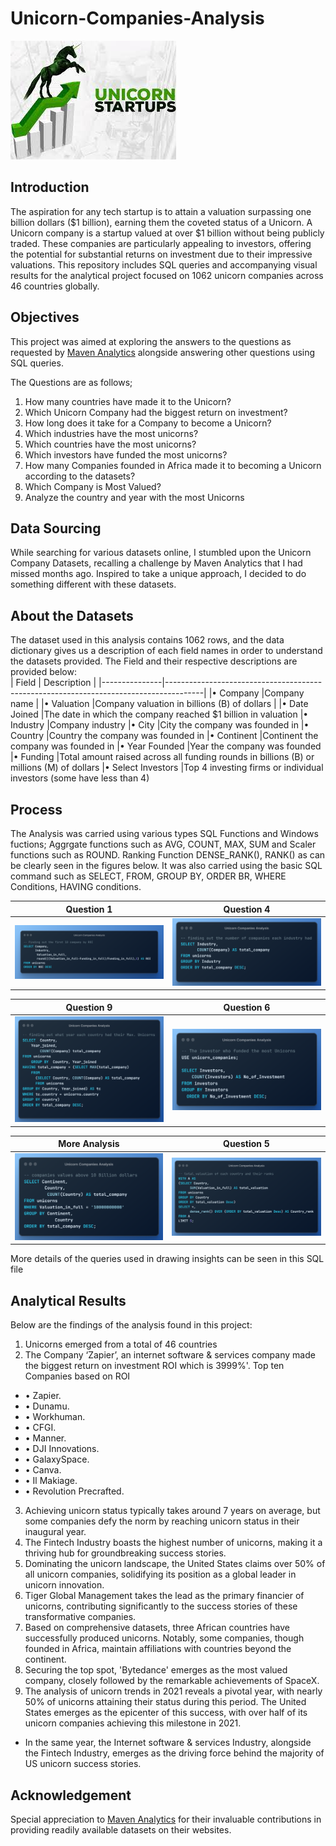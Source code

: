 # Unicorn-Companies-Analysis

![](Unicorn.jfif)

## Introduction
The aspiration for any tech startup is to attain a valuation surpassing one billion dollars ($1 billion), earning them the coveted status of a Unicorn. A Unicorn company is a startup valued at over $1 billion without being publicly traded. These companies are particularly appealing to investors, offering the potential for substantial returns on investment due to their impressive valuations.
This repository includes SQL queries and accompanying visual results for the analytical project focused on 1062 unicorn companies across 46 countries globally.

## Objectives
This project was aimed at exploring the answers to the questions as requested by [Maven Analytics](https://www.mavenanalytics.io/data-playground?search=unicorn) alongside answering other questions using SQL queries.

The Questions are as follows;
1.	How many countries have made it to the Unicorn?
2.	Which Unicorn Company had the biggest return on investment?
3.	How long does it take for a Company to become a Unicorn?
4.	Which industries have the most unicorns?
5.	Which countries have the most unicorns?
6.	Which investors have funded the most unicorns?
7.	How many Companies founded in Africa made it to becoming a Unicorn according to the datasets?
8.	Which Company is Most Valued?
9.	Analyze the country and year with the most Unicorns

## Data Sourcing
While searching for various datasets online, I stumbled upon the Unicorn Company Datasets, recalling a challenge by Maven Analytics that I had missed months ago. Inspired to take a unique approach, I decided to do something different with these datasets.

## About the Datasets
The dataset used in this analysis contains 1062 rows, and the data dictionary gives us a description of each field names in order to understand the datasets provided. The Field and their respective descriptions are provided below:  
 | Field		     |  Description                                                                          |
 |---------------|---------------------------------------------------------------------------------------|
|•	Company	      |Company name                                                                         |
|•	Valuation	    |Company valuation in billions (B) of dollars                                         |
|•	Date Joined	  |The date in which the company reached $1 billion in valuation
|•	Industry	      |Company industry
|•	City		        |City the company was founded in
|•	Country	      |Country the company was founded in
|•	Continent	    |Continent the company was founded in
|•	Year Founded	  |Year the company was founded
|•	Funding	      |Total amount raised across all funding rounds in billions (B) or millions (M) of dollars
|•	Select Investors	|Top 4 investing firms or individual investors (some have less than 4)

## Process 
The Analysis was carried using various types SQL Functions and Windows fuctions; Aggrgate functions such as AVG, COUNT, MAX, SUM and Scaler functions such as ROUND. Ranking Function DENSE_RANK(), RANK() as can be clearly seen in the figures below. It was also carried using the basic SQL command such as SELECT, FROM, GROUP BY, ORDER BR, WHERE Conditions, HAVING conditions.

Question 1                   |  Question 4
:------------------------------:|:------------------------------------:
 ![](Unicorn_query_9.png)       |    ![](Unicorn_query_7.png)   
 
Question 9                   |  Question 6
:------------------------------:|:------------------------------------:
 ![](Unicorn_query_1.png)       |    ![](Unicorn_query_3.png)      

More Analysis                    |  Question 5
:------------------------------:|:------------------------------------:
 ![](Unicorn_query_6.png)       |    ![](Unicorn_query_5.png)    

 More details of the queries used in drawing insights can be seen in this SQL file 

## Analytical Results
Below are the findings of the analysis found in this project:

 1.	Unicorns emerged from a total of 46 countries
 2.	The Company ‘Zapier’, an internet software & services company made the biggest return on investment ROI which is 3999%'.
Top ten Companies based on ROI
   * •	Zapier.
   * •	Dunamu.
   * •	Workhuman.
   * •	CFGI.
   * •	Manner.
   * •	DJI Innovations.
   * •	GalaxySpace.
   * •	Canva.
   * •	Il Makiage.
   * •	Revolution Precrafted.
 3. Achieving unicorn status typically takes around 7 years on average, but some companies defy the norm by reaching unicorn status in their inaugural year.
 4. The Fintech Industry boasts the highest number of unicorns, making it a thriving hub for groundbreaking success stories.
 5. Dominating the unicorn landscape, the United States claims over 50% of all unicorn companies, solidifying its position as a global leader in unicorn innovation.
 6. Tiger Global Management takes the lead as the primary financier of unicorns, contributing significantly to the success stories of these transformative companies.
 7. Based on comprehensive datasets, three African countries have successfully produced unicorns. Notably, some companies, though founded in Africa, maintain affiliations with countries beyond the continent.
 8. Securing the top spot, 'Bytedance' emerges as the most valued company, closely followed by the remarkable achievements of SpaceX.
 9.   The analysis of unicorn trends in 2021 reveals a pivotal year, with nearly 50% of unicorns attaining their status during this period. The United States emerges as the epicenter of this success, with over half of its unicorn companies achieving this milestone in 2021.
   *   In the same year, the Internet software & services Industry, alongside the Fintech Industry, emerges as the driving force behind the majority of US unicorn success stories.

 ## Acknowledgement 
 Special appreciation to [Maven Analytics](https://mavenanalytics.io/) for their invaluable contributions in providing readily available datasets on their websites.











